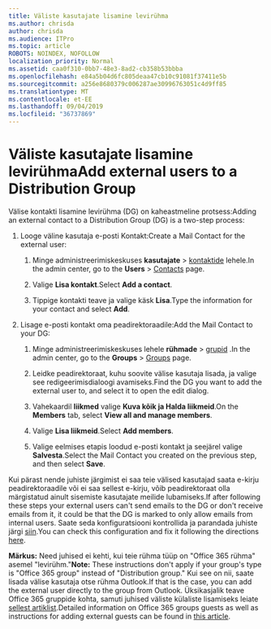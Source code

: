 ```yaml
---
title: Väliste kasutajate lisamine levirühma
ms.author: chrisda
author: chrisda
ms.audience: ITPro
ms.topic: article
ROBOTS: NOINDEX, NOFOLLOW
localization_priority: Normal
ms.assetid: caa0f310-0bb7-48e3-8ad2-cb358b53bbba
ms.openlocfilehash: e84a5b04d6fc805deaa47cb10c91081f37411e5b
ms.sourcegitcommit: a256e8680379c006287ae30996763051c4d9ff85
ms.translationtype: MT
ms.contentlocale: et-EE
ms.lasthandoff: 09/04/2019
ms.locfileid: "36737869"
---
```

# <a name="add-external-users-to-a-distribution-group"></a><span data-ttu-id="d74b2-102">Väliste kasutajate lisamine levirühma</span><span class="sxs-lookup"><span data-stu-id="d74b2-102">Add external users to a Distribution Group</span></span>

<span data-ttu-id="d74b2-103">Välise kontakti lisamine levirühma (DG) on kaheastmeline protsess:</span><span class="sxs-lookup"><span data-stu-id="d74b2-103">Adding an external contact to a Distribution Group (DG) is a two-step process:</span></span>
  
1. <span data-ttu-id="d74b2-104">Looge väline kasutaja e-posti Kontakt:</span><span class="sxs-lookup"><span data-stu-id="d74b2-104">Create a Mail Contact for the external user:</span></span>
    
    1. <span data-ttu-id="d74b2-105">Minge administreerimiskeskuses **kasutajate** > [kontaktide](https://admin.microsoft.com/adminportal/home#/Contact) lehele.</span><span class="sxs-lookup"><span data-stu-id="d74b2-105">In the admin center, go to the **Users** > [Contacts](https://admin.microsoft.com/adminportal/home#/Contact) page.</span></span> 
    
    2. <span data-ttu-id="d74b2-106">Valige **Lisa kontakt**.</span><span class="sxs-lookup"><span data-stu-id="d74b2-106">Select **Add a contact**.</span></span>
    
    3. <span data-ttu-id="d74b2-107">Tippige kontakti teave ja valige käsk **Lisa**.</span><span class="sxs-lookup"><span data-stu-id="d74b2-107">Type the information for your contact and select **Add**.</span></span>
    
2. <span data-ttu-id="d74b2-108">Lisage e-posti kontakt oma peadirektoraadile:</span><span class="sxs-lookup"><span data-stu-id="d74b2-108">Add the Mail Contact to your DG:</span></span>
    
    1. <span data-ttu-id="d74b2-109">Minge administreerimiskeskuses lehele **rühmade** > [grupid](https://admin.microsoft.com/adminportal/home#/groups) .</span><span class="sxs-lookup"><span data-stu-id="d74b2-109">In the admin center, go to the **Groups** > [Groups](https://admin.microsoft.com/adminportal/home#/groups) page.</span></span> 
    
    2. <span data-ttu-id="d74b2-110">Leidke peadirektoraat, kuhu soovite välise kasutaja lisada, ja valige see redigeerimisdialoogi avamiseks.</span><span class="sxs-lookup"><span data-stu-id="d74b2-110">Find the DG you want to add the external user to, and select it to open the edit dialog.</span></span>
    
    3. <span data-ttu-id="d74b2-111">Vahekaardil **liikmed** valige **Kuva kõik ja Halda liikmeid**.</span><span class="sxs-lookup"><span data-stu-id="d74b2-111">On the **Members** tab, select **View all and manage members**.</span></span> 
    
    4. <span data-ttu-id="d74b2-112">Valige **Lisa liikmeid**.</span><span class="sxs-lookup"><span data-stu-id="d74b2-112">Select **Add members**.</span></span>
    
    5. <span data-ttu-id="d74b2-113">Valige eelmises etapis loodud e-posti kontakt ja seejärel valige **Salvesta**.</span><span class="sxs-lookup"><span data-stu-id="d74b2-113">Select the Mail Contact you created on the previous step, and then select **Save**.</span></span>
    
<span data-ttu-id="d74b2-114">Kui pärast nende juhiste järgimist ei saa teie välised kasutajad saata e-kirju peadirektoraadile või ei saa sellest e-kirju, võib peadirektoraat olla märgistatud ainult sisemiste kasutajate meilide lubamiseks.</span><span class="sxs-lookup"><span data-stu-id="d74b2-114">If after following these steps your external users can't send emails to the DG or don't receive emails from it, it could be that the DG is marked to only allow emails from internal users.</span></span> <span data-ttu-id="d74b2-115">Saate seda konfiguratsiooni kontrollida ja parandada juhiste järgi [siin](https://docs.microsoft.com/exchange/mail-flow-best-practices/non-delivery-reports-in-exchange-online/fix-error-code-5-7-133-in-exchange-online).</span><span class="sxs-lookup"><span data-stu-id="d74b2-115">You can check this configuration and fix it following the directions [here](https://docs.microsoft.com/exchange/mail-flow-best-practices/non-delivery-reports-in-exchange-online/fix-error-code-5-7-133-in-exchange-online).</span></span>
  
 <span data-ttu-id="d74b2-116">**Märkus:** Need juhised ei kehti, kui teie rühma tüüp on "Office 365 rühma" asemel "levirühm."</span><span class="sxs-lookup"><span data-stu-id="d74b2-116">**Note:** These instructions don't apply if your group's type is "Office 365 group" instead of "Distribution group."</span></span> <span data-ttu-id="d74b2-117">Kui see on nii, saate lisada välise kasutaja otse rühma Outlook.</span><span class="sxs-lookup"><span data-stu-id="d74b2-117">If that is the case, you can add the external user directly to the group from Outlook.</span></span> <span data-ttu-id="d74b2-118">Üksikasjalik teave Office 365 gruppide kohta, samuti juhised väliste külaliste lisamiseks leiate [sellest artiklist](https://support.office.com/article/Guest-access-in-Office-365-Groups-bfc7a840-868f-4fd6-a390-f347bf51aff6.aspx).</span><span class="sxs-lookup"><span data-stu-id="d74b2-118">Detailed information on Office 365 groups guests as well as instructions for adding external guests can be found in [this article](https://support.office.com/article/Guest-access-in-Office-365-Groups-bfc7a840-868f-4fd6-a390-f347bf51aff6.aspx).</span></span>
  